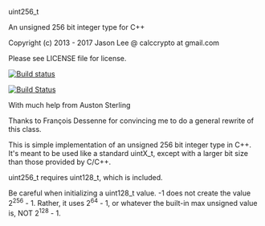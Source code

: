 ﻿uint256_t

An unsigned 256 bit integer type for C++

Copyright (c) 2013 - 2017 Jason Lee @ calccrypto at gmail.com

Please see LICENSE file for license.

[![Build status](https://ci.appveyor.com/api/projects/status/q9w45r6b2chnsre1?svg=true)](https://ci.appveyor.com/project/skaller/felix)

[![Build Status](https://travis-ci.org/calccrypto/uint256_t.svg?branch=master)](https://travis-ci.org/calccrypto/uint256_t)

With much help from Auston Sterling

Thanks to François Dessenne for convincing me
to do a general rewrite of this class.

This is simple implementation of an unsigned 256 bit
integer type in C++. It's meant to be used like a standard
uintX_t, except with a larger bit size than those provided
by C/C++.

uint256_t requires uint128_t, which is included.

Be careful when initializing a uint128_t value. -1 does not
create the value 2<sup>256</sup> - 1. Rather, it uses 2<sup>64</sup> - 1, or
whatever the built-in max unsigned value is, NOT 2<sup>128</sup> - 1.
